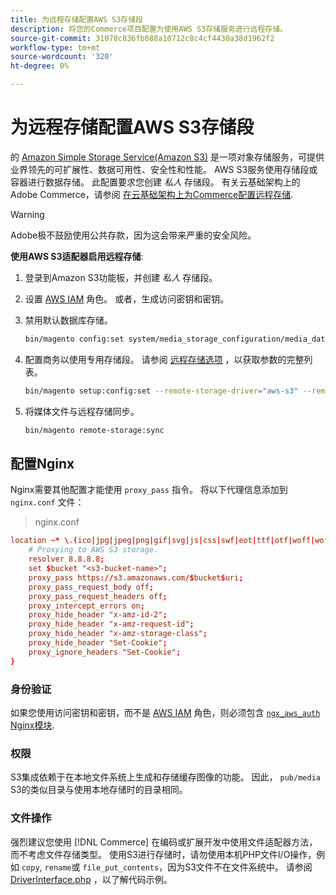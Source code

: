 ```yaml
---
title: 为远程存储配置AWS S3存储段
description: 将您的Commerce项目配置为使用AWS S3存储服务进行远程存储。
source-git-commit: 31078c836fb088a10712c8c4cf4430a38d1962f2
workflow-type: tm+mt
source-wordcount: '320'
ht-degree: 0%

---
```


# 为远程存储配置AWS S3存储段

的 [Amazon Simple Storage Service(Amazon S3)][AWS S3] 是一项对象存储服务，可提供业界领先的可扩展性、数据可用性、安全性和性能。 AWS S3服务使用存储段或容器进行数据存储。 此配置要求您创建 _私人_ 存储段。 有关云基础架构上的Adobe Commerce，请参阅 [在云基础架构上为Commerce配置远程存储](cloud-support.md).

>[!WARNING]
>
>Adobe极不鼓励使用公共存款，因为这会带来严重的安全风险。

**使用AWS S3适配器启用远程存储**:

1. 登录到Amazon S3功能板，并创建 _私人_ 存储段。

1. 设置 [AWS IAM] 角色。 或者，生成访问密钥和密钥。

1. 禁用默认数据库存储。

   ```bash
   bin/magento config:set system/media_storage_configuration/media_database 0
   ```

1. 配置商务以使用专用存储段。 请参阅 [远程存储选项](remote-storage.md#remote-storage-options) ，以获取参数的完整列表。

   ```bash
   bin/magento setup:config:set --remote-storage-driver="aws-s3" --remote-storage-bucket="<bucket-name>" --remote-storage-region="<region-name>" --remote-storage-prefix="<optional-prefix>" --remote-storage-key=<optional-access-key> --remote-storage-secret=<optional-secret-key> -n
   ```

1. 将媒体文件与远程存储同步。

   ```bash
   bin/magento remote-storage:sync
   ```

## 配置Nginx

Nginx需要其他配置才能使用 `proxy_pass` 指令。 将以下代理信息添加到 `nginx.conf` 文件：

>nginx.conf

```conf
location ~* \.(ico|jpg|jpeg|png|gif|svg|js|css|swf|eot|ttf|otf|woff|woff2)$ {
    # Proxying to AWS S3 storage.
    resolver 8.8.8.8;
    set $bucket "<s3-bucket-name>";
    proxy_pass https://s3.amazonaws.com/$bucket$uri;
    proxy_pass_request_body off;
    proxy_pass_request_headers off;
    proxy_intercept_errors on;
    proxy_hide_header "x-amz-id-2";
    proxy_hide_header "x-amz-request-id";
    proxy_hide_header "x-amz-storage-class";
    proxy_hide_header "Set-Cookie";
    proxy_ignore_headers "Set-Cookie";
}
```

### 身份验证

如果您使用访问密钥和密钥，而不是 [AWS IAM] 角色，则必须包含 [`ngx_aws_auth` Nginx模块][ngx repo].

### 权限

S3集成依赖于在本地文件系统上生成和存储缓存图像的功能。 因此， `pub/media` S3的类似目录与使用本地存储时的目录相同。

### 文件操作

强烈建议您使用 [!DNL Commerce] 在编码或扩展开发中使用文件适配器方法，而不考虑文件存储类型。 使用S3进行存储时，请勿使用本机PHP文件I/O操作，例如 `copy`, `rename`或 `file_put_contents`，因为S3文件不在文件系统中。 请参阅 [DriverInterface.php](https://github.com/magento/magento2/blob/2.4-develop/lib/internal/Magento/Framework/Filesystem/DriverInterface.php#L18) ，以了解代码示例。

<!-- link definitions -->

[AWS S3]: https://aws.amazon.com/s3
[AWS IAM]: https://aws.amazon.com/iam/
[ngx repo]: https://github.com/anomalizer/ngx_aws_auth
